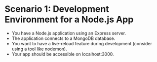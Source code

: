 # Scenario 1: Development Environment for a Node.js App

- You have a Node.js application using an Express server.
- The application connects to a MongoDB database.
- You want to have a live-reload feature during development (consider using a tool like nodemon).
- Your app should be accessible on localhost:3000.
